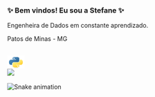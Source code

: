 ### ✨ Bem vindos! Eu sou a Stefane ✨ 

<!--
**stefaneSI/stefaneSI** is a ✨ _special_ ✨ repository because its `README.md` (this file) appears on your GitHub profile.

Here are some ideas to get you started:

- 🔭 I’m currently working on ...
- 🌱 I’m currently learning ...
- 👯 I’m looking to collaborate on ...
- 🤔 I’m looking for help with ...
- 💬 Ask me about ...
- 📫 How to reach me: ...
- 😄 Pronouns: ...
- ⚡ Fun fact: ...
-->

Engenheira de Dados em constante aprendizado.

Patos de Minas - MG

<div style="display: inline_block"><br>
    <img align="center" alt="Rafa-Python" height="30" width="40" src="https://raw.githubusercontent.com/devicons/devicon/master/icons/python/python-original.svg">
</div>

<div>
  <a href="https://www.linkedin.com/in/stefane-gon%C3%A7alves-de-brito-0b9643138/" target="_blank"><img src="https://img.shields.io/badge/-LinkedIn-%230077B5?style=for-the-badge&logo=linkedin&logoColor=white" target="_blank"></a> 
   
</div>

![Snake animation](https://github.com/stefaneSI/stefaneSI/blob/output/github-contribution-grid-snake.svg)
